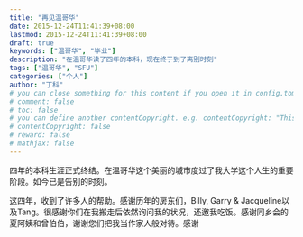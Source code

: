 ```yaml
---
title: "再见温哥华"
date: 2015-12-24T11:41:39+08:00
lastmod: 2015-12-24T11:41:39+08:00
draft: true
keywords: ["温哥华", "毕业"]
description: "在温哥华读了四年的本科，现在终于到了离别时刻"
tags: ["温哥华", "SFU"]
categories: ["个人"]
author: "丁科"
# you can close something for this content if you open it in config.toml.
# comment: false
# toc: false
# you can define another contentCopyright. e.g. contentCopyright: "This is an another copyright."
# contentCopyright: false
# reward: false
# mathjax: false
---
```


四年的本科生涯正式终结。在温哥华这个美丽的城市度过了我大学这个人生的重要阶段。如今已是告别的时刻。

<!--more-->

这四年，收到了许多人的帮助。感谢历年的房东们，Billy, Garry & Jacqueline以及Tang。很感谢你们在我搬走后依然询问我的状况，还邀我吃饭。感谢同乡会的夏阿姨和曾伯伯，谢谢您们把我当作家人般对待。感谢
